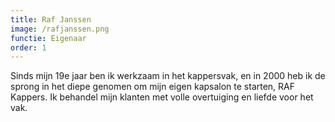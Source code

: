 ```yaml
---
title: Raf Janssen
image: /rafjanssen.png
functie: Eigenaar
order: 1
---
```



Sinds mijn 19e jaar ben ik werkzaam in het kappersvak, en in 2000 heb ik de sprong in het diepe genomen om mijn eigen kapsalon te starten, RAF Kappers. Ik behandel mijn klanten met volle overtuiging en liefde voor het vak.